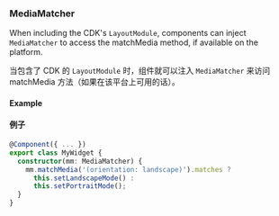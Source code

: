 ### MediaMatcher
 
When including the CDK's `LayoutModule`, components can inject `MediaMatcher` to access the 
matchMedia method, if available on the platform.

当包含了 CDK 的 `LayoutModule` 时，组件就可以注入 `MediaMatcher` 来访问 matchMedia 方法（如果在该平台上可用的话）。

#### Example

#### 例子

```ts
@Component({ ... }) 
export class MyWidget {  
  constructor(mm: MediaMatcher) {
    mm.matchMedia('(orientation: landscape)').matches ? 
      this.setLandscapeMode() :
      this.setPortraitMode();
  }
}  
```


